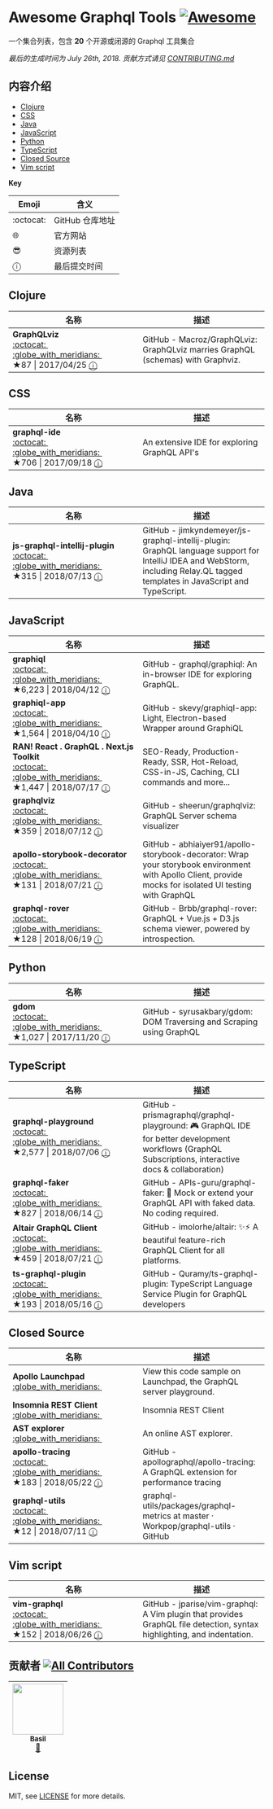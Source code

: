 <!-- Don't edit this file by hand. See CONTRIBUTING.md. -->

# Awesome Graphql Tools [![Awesome][awesome-image]][awesome-repo]
一个集合列表，包含 **20** 个开源或闭源的 Graphql 工具集合

_最后的生成时间为 July 26th, 2018. 贡献方式请见 [CONTRIBUTING.md](/CONTRIBUTING.md)_

## 内容介绍
- [Clojure](#clojure)
- [CSS](#css)
- [Java](#java)
- [JavaScript](#javascript)
- [Python](#python)
- [TypeScript](#typescript)
- [Closed Source](#closed-source)
- [Vim script](#vim-script)

**Key**

| Emoji                  | 含义          |
| ---------------------- | ---------------- |
| :octocat:              | GitHub 仓库地址      |
| :globe_with_meridians: | 官方网站 |
| :sunglasses:           | 资源列表     |
| ⓘ                      | 最后提交时间 |

## Clojure

<table>
  <thead>
    <tr>
        <th>名称</th>
        <th>描述</th>
    </tr>
  </thead>
  <tbody>
      <tr>
        <td width="240">
          <div>
            <b>GraphQLviz</b>
          </div>
          <div>
              <a href="https://github.com/Macroz/GraphQLviz" title="GitHub Repo">
                :octocat:
              </a>&nbsp;&nbsp;
              <a href="https://github.com/Macroz/GraphQLviz" title="Website for GraphQLviz">
                :globe_with_meridians:
              </a>&nbsp;&nbsp;
          </div>
          <div>
              ★87
              |&nbsp;2017/04/25
              <ins title="最后更新时间 2017/04/25">ⓘ</ins>
          </div>
        </td>
        <td>GitHub - Macroz/GraphQLviz: GraphQLviz marries GraphQL (schemas) with Graphviz.</td>
      </tr>
  </tbody>
</table>

## CSS

<table>
  <thead>
    <tr>
        <th>名称</th>
        <th>描述</th>
    </tr>
  </thead>
  <tbody>
      <tr>
        <td width="240">
          <div>
            <b>graphql-ide</b>
          </div>
          <div>
              <a href="https://github.com/redound/graphql-ide" title="GitHub Repo">
                :octocat:
              </a>&nbsp;&nbsp;
              <a href="https://github.com/redound/graphql-ide" title="Website for graphql-ide">
                :globe_with_meridians:
              </a>&nbsp;&nbsp;
          </div>
          <div>
              ★706
              |&nbsp;2017/09/18
              <ins title="最后更新时间 2017/09/18">ⓘ</ins>
          </div>
        </td>
        <td>An extensive IDE for exploring GraphQL API&#x27;s</td>
      </tr>
  </tbody>
</table>

## Java

<table>
  <thead>
    <tr>
        <th>名称</th>
        <th>描述</th>
    </tr>
  </thead>
  <tbody>
      <tr>
        <td width="240">
          <div>
            <b>js-graphql-intellij-plugin</b>
          </div>
          <div>
              <a href="https://github.com/jimkyndemeyer/js-graphql-intellij-plugin" title="GitHub Repo">
                :octocat:
              </a>&nbsp;&nbsp;
              <a href="https://github.com/jimkyndemeyer/js-graphql-intellij-plugin/" title="Website for js-graphql-intellij-plugin">
                :globe_with_meridians:
              </a>&nbsp;&nbsp;
          </div>
          <div>
              ★315
              |&nbsp;2018/07/13
              <ins title="最后更新时间 2018/07/13">ⓘ</ins>
          </div>
        </td>
        <td>GitHub - jimkyndemeyer/js-graphql-intellij-plugin: GraphQL language support for IntelliJ IDEA and WebStorm, including Relay.QL tagged templates in JavaScript and TypeScript.</td>
      </tr>
  </tbody>
</table>

## JavaScript

<table>
  <thead>
    <tr>
        <th>名称</th>
        <th>描述</th>
    </tr>
  </thead>
  <tbody>
      <tr>
        <td width="240">
          <div>
            <b>graphiql</b>
          </div>
          <div>
              <a href="https://github.com/graphql/graphiql" title="GitHub Repo">
                :octocat:
              </a>&nbsp;&nbsp;
              <a href="https://github.com/graphql/graphiql" title="Website for graphiql">
                :globe_with_meridians:
              </a>&nbsp;&nbsp;
          </div>
          <div>
              ★6,223
              |&nbsp;2018/04/12
              <ins title="最后更新时间 2018/04/12">ⓘ</ins>
          </div>
        </td>
        <td>GitHub - graphql/graphiql: An in-browser IDE for exploring GraphQL.</td>
      </tr>
      <tr>
        <td width="240">
          <div>
            <b>graphiql-app</b>
          </div>
          <div>
              <a href="https://github.com/skevy/graphiql-app" title="GitHub Repo">
                :octocat:
              </a>&nbsp;&nbsp;
              <a href="https://github.com/skevy/graphiql-app" title="Website for graphiql-app">
                :globe_with_meridians:
              </a>&nbsp;&nbsp;
          </div>
          <div>
              ★1,564
              |&nbsp;2018/04/10
              <ins title="最后更新时间 2018/04/10">ⓘ</ins>
          </div>
        </td>
        <td>GitHub - skevy/graphiql-app: Light, Electron-based Wrapper around GraphiQL</td>
      </tr>
      <tr>
        <td width="240">
          <div>
            <b>RAN! React . GraphQL . Next.js Toolkit</b>
          </div>
          <div>
              <a href="https://github.com/sly777/ran" title="GitHub Repo">
                :octocat:
              </a>&nbsp;&nbsp;
              <a href="https://ran.now.sh/" title="Website for RAN! React . GraphQL . Next.js Toolkit">
                :globe_with_meridians:
              </a>&nbsp;&nbsp;
          </div>
          <div>
              ★1,447
              |&nbsp;2018/07/17
              <ins title="最后更新时间 2018/07/17">ⓘ</ins>
          </div>
        </td>
        <td>SEO-Ready, Production-Ready, SSR, Hot-Reload, CSS-in-JS, Caching, CLI commands and more...</td>
      </tr>
      <tr>
        <td width="240">
          <div>
            <b>graphqlviz</b>
          </div>
          <div>
              <a href="https://github.com/sheerun/graphqlviz" title="GitHub Repo">
                :octocat:
              </a>&nbsp;&nbsp;
              <a href="https://github.com/sheerun/graphqlviz" title="Website for graphqlviz">
                :globe_with_meridians:
              </a>&nbsp;&nbsp;
          </div>
          <div>
              ★359
              |&nbsp;2018/07/12
              <ins title="最后更新时间 2018/07/12">ⓘ</ins>
          </div>
        </td>
        <td>GitHub - sheerun/graphqlviz: GraphQL Server schema visualizer</td>
      </tr>
      <tr>
        <td width="240">
          <div>
            <b>apollo-storybook-decorator</b>
          </div>
          <div>
              <a href="https://github.com/abhiaiyer91/apollo-storybook-decorator" title="GitHub Repo">
                :octocat:
              </a>&nbsp;&nbsp;
              <a href="https://github.com/abhiaiyer91/apollo-storybook-decorator" title="Website for apollo-storybook-decorator">
                :globe_with_meridians:
              </a>&nbsp;&nbsp;
          </div>
          <div>
              ★131
              |&nbsp;2018/07/21
              <ins title="最后更新时间 2018/07/21">ⓘ</ins>
          </div>
        </td>
        <td>GitHub - abhiaiyer91/apollo-storybook-decorator: Wrap your storybook environment with Apollo Client, provide mocks for isolated UI testing with GraphQL</td>
      </tr>
      <tr>
        <td width="240">
          <div>
            <b>graphql-rover</b>
          </div>
          <div>
              <a href="https://github.com/Brbb/graphql-rover" title="GitHub Repo">
                :octocat:
              </a>&nbsp;&nbsp;
              <a href="https://github.com/Brbb/graphql-rover" title="Website for graphql-rover">
                :globe_with_meridians:
              </a>&nbsp;&nbsp;
          </div>
          <div>
              ★128
              |&nbsp;2018/06/19
              <ins title="最后更新时间 2018/06/19">ⓘ</ins>
          </div>
        </td>
        <td>GitHub - Brbb/graphql-rover: GraphQL + Vue.js + D3.js schema viewer, powered by introspection.</td>
      </tr>
  </tbody>
</table>

## Python

<table>
  <thead>
    <tr>
        <th>名称</th>
        <th>描述</th>
    </tr>
  </thead>
  <tbody>
      <tr>
        <td width="240">
          <div>
            <b>gdom</b>
          </div>
          <div>
              <a href="https://github.com/syrusakbary/gdom" title="GitHub Repo">
                :octocat:
              </a>&nbsp;&nbsp;
              <a href="http://gdom.graphene-python.org" title="Website for gdom">
                :globe_with_meridians:
              </a>&nbsp;&nbsp;
          </div>
          <div>
              ★1,027
              |&nbsp;2017/11/20
              <ins title="最后更新时间 2017/11/20">ⓘ</ins>
          </div>
        </td>
        <td>GitHub - syrusakbary/gdom: DOM Traversing and Scraping using GraphQL</td>
      </tr>
  </tbody>
</table>

## TypeScript

<table>
  <thead>
    <tr>
        <th>名称</th>
        <th>描述</th>
    </tr>
  </thead>
  <tbody>
      <tr>
        <td width="240">
          <div>
            <b>graphql-playground</b>
          </div>
          <div>
              <a href="https://github.com/prismagraphql/graphql-playground" title="GitHub Repo">
                :octocat:
              </a>&nbsp;&nbsp;
              <a href="https://github.com/prismagraphql/graphql-playground" title="Website for graphql-playground">
                :globe_with_meridians:
              </a>&nbsp;&nbsp;
          </div>
          <div>
              ★2,577
              |&nbsp;2018/07/06
              <ins title="最后更新时间 2018/07/06">ⓘ</ins>
          </div>
        </td>
        <td>GitHub - prismagraphql/graphql-playground: 🎮  GraphQL IDE for better development workflows (GraphQL Subscriptions, interactive docs &amp; collaboration)</td>
      </tr>
      <tr>
        <td width="240">
          <div>
            <b>graphql-faker</b>
          </div>
          <div>
              <a href="https://github.com/APIs-guru/graphql-faker" title="GitHub Repo">
                :octocat:
              </a>&nbsp;&nbsp;
              <a href="https://github.com/APIs-guru/graphql-faker" title="Website for graphql-faker">
                :globe_with_meridians:
              </a>&nbsp;&nbsp;
          </div>
          <div>
              ★827
              |&nbsp;2018/06/14
              <ins title="最后更新时间 2018/06/14">ⓘ</ins>
          </div>
        </td>
        <td>GitHub - APIs-guru/graphql-faker: 🎲 Mock or extend your GraphQL API with faked data. No coding required.</td>
      </tr>
      <tr>
        <td width="240">
          <div>
            <b>Altair GraphQL Client</b>
          </div>
          <div>
              <a href="https://github.com/imolorhe/altair" title="GitHub Repo">
                :octocat:
              </a>&nbsp;&nbsp;
              <a href="https://altair.sirmuel.design/" title="Website for Altair GraphQL Client">
                :globe_with_meridians:
              </a>&nbsp;&nbsp;
          </div>
          <div>
              ★459
              |&nbsp;2018/07/21
              <ins title="最后更新时间 2018/07/21">ⓘ</ins>
          </div>
        </td>
        <td>GitHub - imolorhe/altair: ✨⚡️ A beautiful feature-rich GraphQL Client for all platforms.</td>
      </tr>
      <tr>
        <td width="240">
          <div>
            <b>ts-graphql-plugin</b>
          </div>
          <div>
              <a href="https://github.com/Quramy/ts-graphql-plugin" title="GitHub Repo">
                :octocat:
              </a>&nbsp;&nbsp;
              <a href="https://github.com/Quramy/ts-graphql-plugin" title="Website for ts-graphql-plugin">
                :globe_with_meridians:
              </a>&nbsp;&nbsp;
          </div>
          <div>
              ★193
              |&nbsp;2018/05/16
              <ins title="最后更新时间 2018/05/16">ⓘ</ins>
          </div>
        </td>
        <td>GitHub - Quramy/ts-graphql-plugin: TypeScript Language Service Plugin for GraphQL developers</td>
      </tr>
  </tbody>
</table>

## Closed Source

<table>
  <thead>
    <tr>
        <th>名称</th>
        <th>描述</th>
    </tr>
  </thead>
  <tbody>
      <tr>
        <td width="240">
          <div>
            <b>Apollo Launchpad</b>
          </div>
          <div>
              <a href="https://launchpad.graphql.com/" title="Website for Apollo Launchpad">
                :globe_with_meridians:
              </a>&nbsp;&nbsp;
          </div>
          <div>
          </div>
        </td>
        <td>View this code sample on Launchpad, the GraphQL server playground.</td>
      </tr>
      <tr>
        <td width="240">
          <div>
            <b>Insomnia REST Client</b>
          </div>
          <div>
              <a href="https://insomnia.rest/" title="Website for Insomnia REST Client">
                :globe_with_meridians:
              </a>&nbsp;&nbsp;
          </div>
          <div>
          </div>
        </td>
        <td>Insomnia REST Client</td>
      </tr>
      <tr>
        <td width="240">
          <div>
            <b>AST explorer</b>
          </div>
          <div>
              <a href="https://astexplorer.net/" title="Website for AST explorer">
                :globe_with_meridians:
              </a>&nbsp;&nbsp;
          </div>
          <div>
          </div>
        </td>
        <td>An online AST explorer.</td>
      </tr>
      <tr>
        <td width="240">
          <div>
            <b>apollo-tracing</b>
          </div>
          <div>
              <a href="https://github.com/apollographql/apollo-tracing" title="GitHub Repo">
                :octocat:
              </a>&nbsp;&nbsp;
              <a href="https://github.com/apollographql/apollo-tracing" title="Website for apollo-tracing">
                :globe_with_meridians:
              </a>&nbsp;&nbsp;
          </div>
          <div>
              ★183
              |&nbsp;2018/05/22
              <ins title="最后更新时间 2018/05/22">ⓘ</ins>
          </div>
        </td>
        <td>GitHub - apollographql/apollo-tracing: A GraphQL extension for performance tracing</td>
      </tr>
      <tr>
        <td width="240">
          <div>
            <b>graphql-utils</b>
          </div>
          <div>
              <a href="https://github.com/Workpop/graphql-utils" title="GitHub Repo">
                :octocat:
              </a>&nbsp;&nbsp;
              <a href="https://github.com/Workpop/graphql-utils/tree/master/packages/graphql-metrics" title="Website for graphql-utils">
                :globe_with_meridians:
              </a>&nbsp;&nbsp;
          </div>
          <div>
              ★12
              |&nbsp;2018/07/11
              <ins title="最后更新时间 2018/07/11">ⓘ</ins>
          </div>
        </td>
        <td>graphql-utils/packages/graphql-metrics at master · Workpop/graphql-utils · GitHub</td>
      </tr>
  </tbody>
</table>

## Vim script

<table>
  <thead>
    <tr>
        <th>名称</th>
        <th>描述</th>
    </tr>
  </thead>
  <tbody>
      <tr>
        <td width="240">
          <div>
            <b>vim-graphql</b>
          </div>
          <div>
              <a href="https://github.com/jparise/vim-graphql" title="GitHub Repo">
                :octocat:
              </a>&nbsp;&nbsp;
              <a href="https://github.com/jparise/vim-graphql" title="Website for vim-graphql">
                :globe_with_meridians:
              </a>&nbsp;&nbsp;
          </div>
          <div>
              ★152
              |&nbsp;2018/06/26
              <ins title="最后更新时间 2018/06/26">ⓘ</ins>
          </div>
        </td>
        <td>GitHub - jparise/vim-graphql: A Vim plugin that provides GraphQL file detection, syntax highlighting, and indentation.</td>
      </tr>
  </tbody>
</table>


## 贡献者 [![All Contributors](https://img.shields.io/badge/all_contributors-1-orange.svg?style=flat-square)](#contributors)

<!-- ALL-CONTRIBUTORS-LIST:START - Do not remove or modify this section -->
<!-- prettier-ignore -->
| [<img src="https://avatars3.githubusercontent.com/u/678617?v=4" width="100px;"/><br /><sub><b>Basil</b></sub>](http://baisheng.me)<br />[📖](https://github.com/caixie/awesome-graphql/commits?author=baisheng "Documentation") |
| :---: |
<!-- ALL-CONTRIBUTORS-LIST:END -->


## License

MIT, see [LICENSE](/LICENSE) for more details.

[awesome-image]: https://cdn.rawgit.com/sindresorhus/awesome/d7305f38d29fed78fa85652e3a63e154dd8e8829/media/badge.svg
[awesome-repo]: https://github.com/sindresorhus/awesome
[the blog post]: https://trackchanges.postlight.com/building-awesome-graphql-f034344d8ed